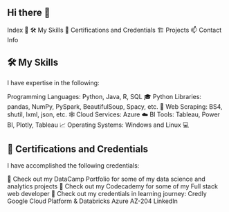 ## Hi there 👋

<!--
**aivydebnath/aivydebnath** is a ✨ _special_ ✨ repository because its `README.md` (this file) appears on your GitHub profile.

Here are some ideas to get you started:

- 🔭 I’m currently working on ...
- 🌱 I’m currently learning ...
- 👯 I’m looking to collaborate on ...
- 🤔 I’m looking for help with ...
- 💬 Ask me about ...
- 📫 How to reach me: ...
- 😄 Pronouns: ...
- ⚡ Fun fact: ...
-->



Index 📑
🛠️ My Skills
🌱 Certifications and Credentials
🏗️ Projects
📫 Contact Info

## 🛠️ My Skills

I have expertise in the following:

Programming Languages: Python, Java, R, SQL 🎓
Python Libraries: pandas, NumPy, PySpark, BeautifulSoup, Spacy, etc. 🐍
Web Scraping: BS4, shutil, lxml, json, etc. 🕸️
Cloud Services: Azure ☁️
BI Tools: Tableau, Power BI, Plotly, Tableau 📈
Operating Systems: Windows and Linux 💻

## 🌱 Certifications and Credentials
I have accomplished the following credentials:

📝 Check out my DataCamp Portfolio for some of my data science and analytics projects
📝 Check out my Codecademy for some of my Full stack web developer
🔘 Check out my credentials in learning journey:
Credly
Google Cloud Platform & Databricks
Azure AZ-204
LinkedIn
